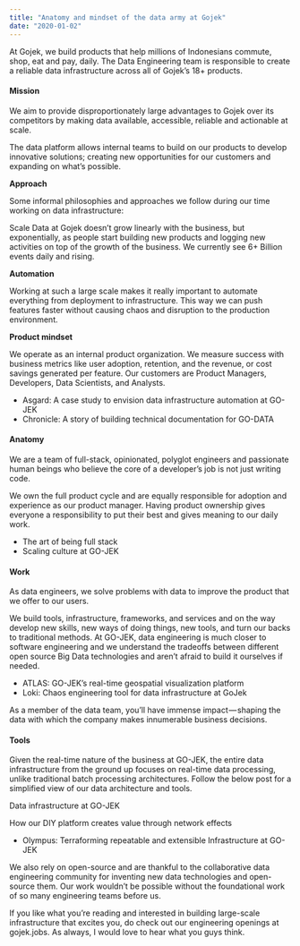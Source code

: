 ```yaml
---
title: "Anatomy and mindset of the data army at Gojek"
date: "2020-01-02"
---
```


At Gojek, we build products that help millions of Indonesians commute, shop, eat and pay, daily. The Data Engineering team is responsible to create a reliable data infrastructure across all of Gojek’s 18+ products.

#### Mission

We aim to provide disproportionately large advantages to Gojek over its competitors by making data available, accessible, reliable and actionable at scale.

The data platform allows internal teams to build on our products to develop innovative solutions; creating new opportunities for our customers and expanding on what’s possible.

**Approach**

Some informal philosophies and approaches we follow during our time working on data infrastructure:

Scale
Data at Gojek doesn’t grow linearly with the business, but exponentially, as people start building new products and logging new activities on top of the growth of the business. We currently see 6+ Billion events daily and rising.

**Automation**

Working at such a large scale makes it really important to automate everything from deployment to infrastructure. This way we can push features faster without causing chaos and disruption to the production environment.

**Product mindset**

We operate as an internal product organization. We measure success with business metrics like user adoption, retention, and the revenue, or cost savings generated per feature. Our customers are Product Managers, Developers, Data Scientists, and Analysts.

- Asgard: A case study to envision data infrastructure automation at GO-JEK
- Chronicle: A story of building technical documentation for GO-DATA

#### Anatomy

We are a team of full-stack, opinionated, polyglot engineers and passionate human beings who believe the core of a developer’s job is not just writing code.

We own the full product cycle and are equally responsible for adoption and experience as our product manager. Having product ownership gives everyone a responsibility to put their best and gives meaning to our daily work.

- The art of being full stack
- Scaling culture at GO-JEK

#### Work

As data engineers, we solve problems with data to improve the product that we offer to our users.

We build tools, infrastructure, frameworks, and services and on the way develop new skills, new ways of doing things, new tools, and turn our backs to traditional methods. At GO-JEK, data engineering is much closer to software engineering and we understand the tradeoffs between different open source Big Data technologies and aren’t afraid to build it ourselves if needed.

- ATLAS: GO-JEK’s real-time geospatial visualization platform
- Loki: Chaos engineering tool for data infrastructure at GoJek

As a member of the data team, you’ll have immense impact — shaping the data with which the company makes innumerable business decisions.

#### Tools

Given the real-time nature of the business at GO-JEK, the entire data infrastructure from the ground up focuses on real-time data processing, unlike traditional batch processing architectures. Follow the below post for a simplified view of our data architecture and tools.

Data infrastructure at GO-JEK

How our DIY platform creates value through network effects

- Olympus: Terraforming repeatable and extensible Infrastructure at GO-JEK

We also rely on open-source and are thankful to the collaborative data engineering community for inventing new data technologies and open-source them. Our work wouldn’t be possible without the foundational work of so many engineering teams before us.

If you like what you’re reading and interested in building large-scale infrastructure that excites you, do check out our engineering openings at gojek.jobs. As always, I would love to hear what you guys think.

